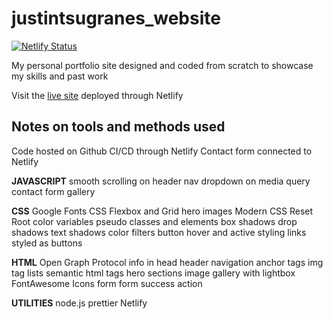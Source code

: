 # justintsugranes_website

[![Netlify Status](https://api.netlify.com/api/v1/badges/a8ec3265-e384-4caa-a137-408fa79c33e8/deploy-status)](https://app.netlify.com/sites/justintsugranes/deploys)

My personal portfolio site designed and coded from scratch to showcase my skills and past work

Visit the [live site](https://www.justintsugranes.com) deployed through Netlify

## Notes on tools and methods used

Code hosted on Github
CI/CD through Netlify
Contact form connected to Netlify

**JAVASCRIPT**
smooth scrolling on header
nav dropdown on media query
contact form
gallery

**CSS**
Google Fonts
CSS Flexbox and Grid
hero images
Modern CSS Reset
Root color variables
pseudo classes and elements
box shadows
drop shadows
text shadows
color filters
button hover and active styling
links styled as buttons

**HTML**
Open Graph Protocol info in head
header navigation
anchor tags
img tag
lists
semantic html tags
hero sections
image gallery with lightbox
FontAwesome Icons
form
form success action

**UTILITIES**
node.js
prettier
Netlify
